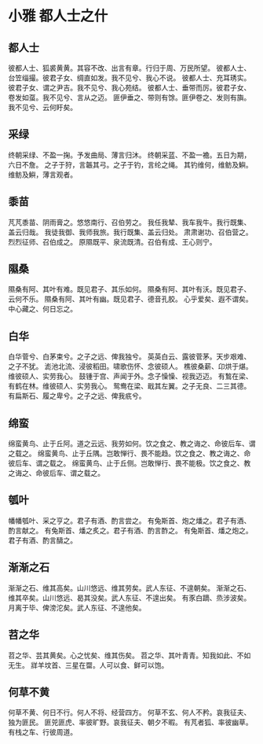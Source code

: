 # 小雅 都人士之什


## 都人士

彼都人士、狐裘黄黄。其容不改、出言有章。行归于周、万民所望。
彼都人士、台笠缁撮。彼君子女、绸直如发。我不见兮、我心不说。
彼都人士、充耳琇实。彼君子女、谓之尹吉。我不见兮、我心苑结。
彼都人士、垂带而厉。彼君子女、卷发如虿。我不见兮、言从之迈。
匪伊垂之、带则有馀。匪伊卷之、发则有旟。我不见兮、云何盱矣。


## 采绿

终朝采绿、不盈一掬。予发曲局、薄言归沐。
终朝采蓝、不盈一襜。五日为期，六日不詹。
之子于狩，言韔其弓。之子于钓，言纶之绳。
其钓维何，维鲂及鱮。维鲂及鱮，薄言观者。


## 黍苗

芃芃黍苗、阴雨膏之。悠悠南行、召伯劳之。
我任我辇、我车我牛。我行既集、盖云归哉。
我徒我御、我师我旅。我行既集、盖云归处。
肃肃谢功、召伯营之。烈烈征师、召伯成之。
原隰既平、泉流既清。召伯有成、王心则宁。


## 隰桑

隰桑有阿、其叶有难。既见君子、其乐如何。
隰桑有阿、其叶有沃。既见君子、云何不乐。
隰桑有阿、其叶有幽。既见君子、德音孔胶。
心乎爱矣、遐不谓矣。中心藏之、何日忘之。


## 白华

白华菅兮、白茅束兮。之子之远、俾我独兮。
英英白云、露彼菅茅。天步艰难、之子不犹。
滮池北流、浸彼稻田。啸歌伤怀、念彼硕人。
樵彼桑薪、卬烘于煁。维彼硕人、实劳我心。
鼓锺于宫、声闻于外。念子懆懆、视我迈迈。
有鶖在梁、有鹤在林。维彼硕人、实劳我心。
鸳鸯在梁、戢其左翼。之子无良、二三其德。
有扁斯石、履之卑兮。之子之远、俾我疧兮。


## 绵蛮

绵蛮黄鸟、止于丘阿。道之云远、我劳如何。饮之食之、教之诲之、命彼后车、谓之载之。
绵蛮黄鸟、止于丘隅。岂敢惮行、畏不能趋。饮之食之、教之诲之、命彼后车、谓之载之。
绵蛮黄鸟、止于丘侧。岂敢惮行、畏不能极。饮之食之、教之诲之、命彼后车、谓之载之。


## 瓠叶

幡幡瓠叶、采之亨之。君子有酒、酌言尝之。
有兔斯首、炮之燔之。君子有酒、酌言献之。
有兔斯首、燔之炙之。君子有酒、酌言酢之。
有兔斯首、燔之炮之。君子有酒、酌言醻之。


## 渐渐之石

渐渐之石、维其高矣。山川悠远、维其劳矣。武人东征、不遑朝矣。
渐渐之石、维其卒矣。山川悠远、曷其没矣。武人东征、不遑出矣。
有豕白蹢、烝涉波矣。月离于毕、俾滂沱矣。武人东征、不遑他矣。


## 苕之华

苕之华、芸其黄矣。心之忧矣、维其伤矣。
苕之华、其叶青青。知我如此、不如无生。
牂羊坟首、三星在罶。人可以食、鲜可以饱。


## 何草不黄

何草不黄、何日不行。何人不将、经营四方。
何草不玄、何人不矜。哀我征夫、独为匪民。
匪兕匪虎、率彼旷野。哀我征夫、朝夕不暇。
有芃者狐、率彼幽草。有栈之车、行彼周道。

